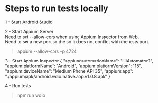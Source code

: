 # Steps to run tests locally
1 - Start Android Studio

2 - Start Appium Server  
Need to set --allow-cors when using Appium Inspector from Web.  
Nedd to set a new port so the so it does not conflict with the tests port.

>appium --allow-cors -p 4724

3 - Start Appium Inspector
{
  "appium:automationName": "UiAutomator2",
  "appium:platformName": "Android",
  "appium:platformVersion": "15",
  "appium:deviceName": "Medium Phone API 35",
  "appium:app": "./appium/apk/android.wdio.native.app.v1.0.8.apk"
}

4 - Run tests
>npm run wdio